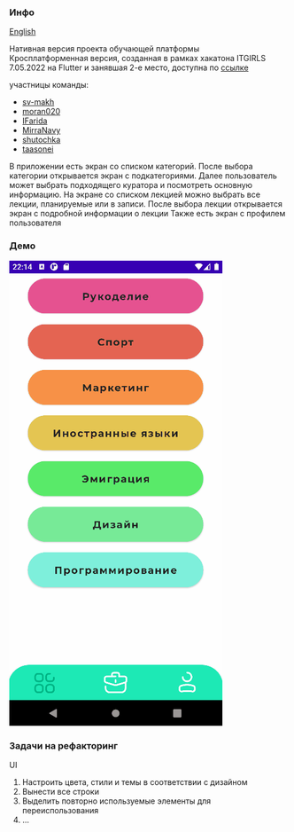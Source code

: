 ### Инфо

[English](https://github.com/taasonei/education_platform/blob/master/README.md)

Нативная версия проекта обучающей платформы  
Кросплатформенная версия, созданная в рамках хакатона ITGIRLS 7.05.2022 на Flutter и занявшая 2-е место, доступна по [ссылке](https://github.com/sv-makh/team15)

участницы команды:
- [sv-makh](https://github.com/sv-makh)
- [moran020](https://github.com/moran020)
- [IFarida](https://github.com/IFarida)
- [MirraNavy](https://github.com/MirraNavy)
- [shutochka](https://github.com/shutochka)
- [taasonei](https://github.com/taasonei)

В приложении есть экран со списком категорий. После выбора категории открывается экран с подкатегориями.
Далее пользователь может выбрать подходящего куратора и посмотреть основную информацию.
На экране со списком лекцией можно выбрать все лекции, планируемые или в записи.
После выбора лекции открывается экран с подробной информации о лекции
Также есть экран с профилем пользователя

### Демо

![](https://github.com/taasonei/education_platform/blob/master/demo/demo.gif)

### Задачи на рефакторинг

UI
1. Настроить цвета, стили и темы в соответствии с дизайном
2. Вынести все строки
3. Выделить повторно используемые элементы для переиспользования
4. ...
